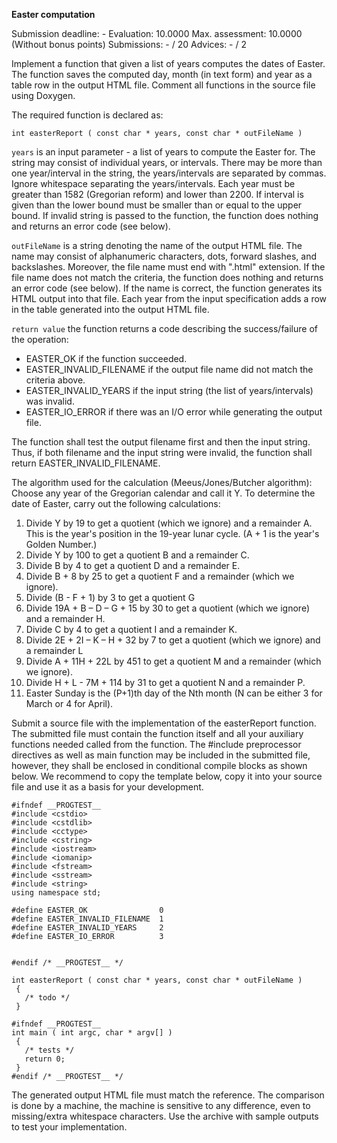 **Easter computation**

Submission deadline: -
Evaluation:	10.0000
Max. assessment: 10.0000 (Without bonus points)
Submissions: - / 20
Advices: - / 2

Implement a function that given a list of years computes the dates of Easter. The function saves the computed day, month (in text form) and year as a table row in the output HTML file. Comment all functions in the source file using Doxygen.

The required function is declared as:

```
int easterReport ( const char * years, const char * outFileName )
```

```years``` is an input parameter - a list of years to compute the Easter for. The string may consist of individual years, or intervals. There may be more than one year/interval in the string, the years/intervals are separated by commas. Ignore whitespace separating the years/intervals. Each year must be greater than 1582 (Gregorian reform) and lower than 2200. If interval is given than the lower bound must be smaller than or equal to the upper bound. If invalid string is passed to the function, the function does nothing and returns an error code (see below).

```outFileName``` is a string denoting the name of the output HTML file. The name may consist of alphanumeric characters, dots, forward slashes, and backslashes. Moreover, the file name must end with ".html" extension. If the file name does not match the criteria, the function does nothing and returns an error code (see below). If the name is correct, the function generates its HTML output into that file. Each year from the input specification adds a row in the table generated into the output HTML file.

```return value``` the function returns a code describing the success/failure of the operation:
- EASTER_OK if the function succeeded.
- EASTER_INVALID_FILENAME if the output file name did not match the criteria above.
- EASTER_INVALID_YEARS if the input string (the list of years/intervals) was invalid.
- EASTER_IO_ERROR if there was an I/O error while generating the output file.

The function shall test the output filename first and then the input string. Thus, if both filename and the input string were invalid, the function shall return EASTER_INVALID_FILENAME.


The algorithm used for the calculation (Meeus/Jones/Butcher algorithm): Choose any year of the Gregorian calendar and call it Y. To determine the date of Easter, carry out the following calculations:

1. Divide Y by 19 to get a quotient (which we ignore) and a remainder A. This is the year's position in the 19-year lunar cycle. (A + 1 is the year's Golden Number.)
2. Divide Y by 100 to get a quotient B and a remainder C.
3. Divide B by 4 to get a quotient D and a remainder E.
4. Divide B + 8 by 25 to get a quotient F and a remainder (which we ignore).
5. Divide (B - F + 1) by 3 to get a quotient G
6. Divide 19A + B – D – G + 15 by 30 to get a quotient (which we ignore) and a remainder H.
7. Divide C by 4 to get a quotient I and a remainder K.
8. Divide 2E + 2I – K – H + 32 by 7 to get a quotient (which we ignore) and a remainder L
9. Divide A + 11H + 22L by 451 to get a quotient M and a remainder (which we ignore).
10. Divide H + L - 7M + 114 by 31 to get a quotient N and a remainder P.
11. Easter Sunday is the (P+1)th day of the Nth month (N can be either 3 for March or 4 for April).


Submit a source file with the implementation of the easterReport function. The submitted file must contain the function itself and all your auxiliary functions needed called from the function. The #include preprocessor directives as well as main function may be included in the submitted file, however, they shall be enclosed in conditional compile blocks as shown below. We recommend to copy the template below, copy it into your source file and use it as a basis for your development.

```
#ifndef __PROGTEST__
#include <cstdio>
#include <cstdlib>
#include <cctype>
#include <cstring>
#include <iostream>
#include <iomanip>
#include <fstream>
#include <sstream>
#include <string>
using namespace std;

#define EASTER_OK                0
#define EASTER_INVALID_FILENAME  1
#define EASTER_INVALID_YEARS     2
#define EASTER_IO_ERROR          3


#endif /* __PROGTEST__ */

int easterReport ( const char * years, const char * outFileName )
 {
   /* todo */
 }

#ifndef __PROGTEST__
int main ( int argc, char * argv[] )
 {
   /* tests */
   return 0;
 }
#endif /* __PROGTEST__ */
```


The generated output HTML file must match the reference. The comparison is done by a machine, the machine is sensitive to any difference, even to missing/extra whitespace characters. Use the archive with sample outputs to test your implementation.
